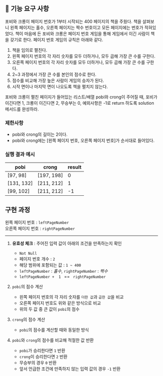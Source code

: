 ## 🚀 기능 요구 사항

포비와 크롱이 페이지 번호가 1부터 시작되는 400 페이지의 책을 주웠다. 책을 살펴보니 왼쪽 페이지는 홀수, 오른쪽 페이지는 짝수 번호이고 모든 페이지에는 번호가 적혀있었다. 책이 마음에 든 포비와 크롱은 페이지 번호 게임을 통해 게임에서 이긴 사람이 책을 갖기로 한다. 페이지 번호 게임의 규칙은 아래와 같다.

1. 책을 임의로 펼친다.
2. 왼쪽 페이지 번호의 각 자리 숫자를 모두 더하거나, 모두 곱해 가장 큰 수를 구한다.
3. 오른쪽 페이지 번호의 각 자리 숫자를 모두 더하거나, 모두 곱해 가장 큰 수를 구한다.
4. 2~3 과정에서 가장 큰 수를 본인의 점수로 한다.
5. 점수를 비교해 가장 높은 사람이 게임의 승자가 된다.
6. 시작 면이나 마지막 면이 나오도록 책을 펼치지 않는다.

포비와 크롱이 펼친 페이지가 들어있는 리스트/배열 pobi와 crong이 주어질 때, 포비가 이긴다면 1, 크롱이 이긴다면 2, 무승부는 0, 예외사항은 -1로 return 하도록 solution 메서드를 완성하라.

### 제한사항

- pobi와 crong의 길이는 2이다.
- pobi와 crong에는 [왼쪽 페이지 번호, 오른쪽 페이지 번호]가 순서대로 들어있다.

### 실행 결과 예시

| pobi | crong | result |
| --- | --- | --- |
| [97, 98] | [197, 198] | 0 |
| [131, 132] | [211, 212] | 1 |
| [99, 102] | [211, 212] | -1 |




## 구현 과정

왼쪽 페이지 번호 : `leftPageNumber`<br>
오른쪽 페이지 번호 : `rightPageNumber`


---
1. **유효성 체크** : 주어진 입력 값이 아래의 조건을 만족하는지 확인
    - `Not Null`
    - 페이지 번호 개수 : `2`
    - 해당 범위에 포함되는 값 : `1 ~ 400`
    - `leftPageNumber` : _홀수_, `rightPageNumber` : _짝수_
    - `leftPageNumber +  1 ` == ` rightPageNumber`


2. `pobi`의 점수 계산

    - 왼쪽 페이지 번호의 각 자리 숫자를 `더한 값`과 `곱한 값`을 비교
    - 오른쪽 페이지 번호도 위와 같은 방식으로 비교
    - 위의 두 값 중 큰 값이 `pobi`의 점수


3. `crong`의 점수 계산

    - `pobi`의 점수를 계산할 때와 동일한 방식


4. `pobi`와 `crong`의 점수를 비교해 적절한 값 반환

    - `pobi`가 승리한다면 `1` 반환
    - `crong`이 승리한다면 `2` 반환
    - 무승부의 경우 `0` 반환
    - 앞서 언급한 조건에 만족하지 않는 입력 값의 경우 `-1` 반환


   